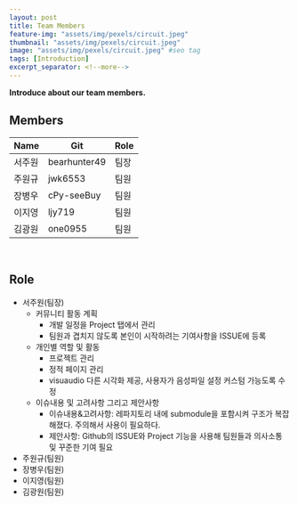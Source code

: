 ```yaml
---
layout: post
title: Team Members
feature-img: "assets/img/pexels/circuit.jpeg"
thumbnail: "assets/img/pexels/circuit.jpeg"
image: "assets/img/pexels/circuit.jpeg" #seo tag
tags: [Introduction]
excerpt_separator: <!--more-->
---
```


**Introduce about our team members.**
<br>
<!--more-->
## Members

Name  | Git | Role
------------- | ------------- | -------------
서주원  | bearhunter49 | 팀장
주원규 | jwk6553 | 팀원
장병우 | cPy-seeBuy | 팀원
이지영 | ljy719 | 팀원
김광원 | one0955 | 팀원

<br>
    

## Role

- 서주원(팀장)
    - 커뮤니티 활동 계획
        - 개발 일정을 Project 탭에서 관리
        - 팀원과 겹치지 않도록 본인이 시작하려는 기여사항을 ISSUE에 등록
    - 개인별 역할 및 활동
        - 프로젝트 관리
        - 정적 페이지 관리
        - visuaudio 다른 시각화 제공, 사용자가 음성파일 설정 커스텀 가능도록 수정
    - 이슈내용 및 고려사항 그리고 제안사항
        - 이슈내용&고려사항: 레파지토리 내에 submodule을 포함시켜 구조가 복잡해졌다. 주의해서 사용이 필요하다.
        - 제안사항: Github의 ISSUE와 Project 기능을 사용해 팀원들과 의사소통 및 꾸준한 기여 필요
- 주원규(팀원)
- 장병우(팀원) 
- 이지영(팀원) 
- 김광원(팀원)

